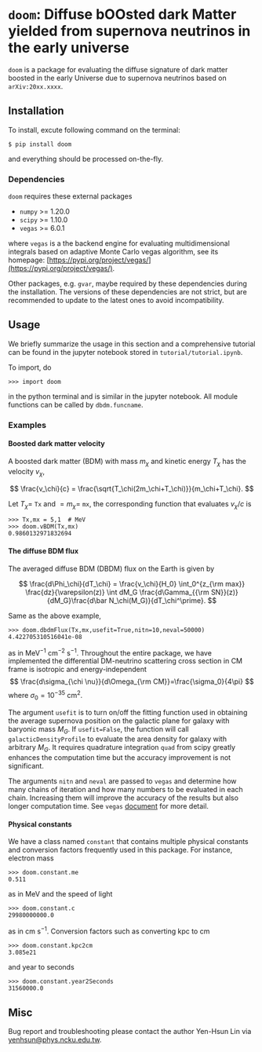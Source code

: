 # `doom`: **D**iffuse b**OO**sted dark **M**atter yielded from supernova neutrinos in the early universe


`doom` is a package for evaluating the diffuse signature of dark matter boosted in the early Universe due to supernova neutrinos based on `arXiv:20xx.xxxx`.

## Installation

To install, excute following command on the terminal:

    $ pip install doom

and everything should be processed on-the-fly.

### Dependencies

`doom` requires these external packages

- `numpy` >= 1.20.0
- `scipy` >= 1.10.0
- `vegas` >= 6.0.1

where `vegas` is a the backend engine for evaluating multidimensional integrals based on adaptive Monte Carlo vegas algorithm, see its homepage: [https://pypi.org/project/vegas/](https://pypi.org/project/vegas/).

Other packages, e.g. `gvar`, maybe required by these dependencies during the installation.
The versions of these dependencies are not strict, but are recommended to update to the latest ones to avoid incompatibility. 


## Usage

We briefly summarize the usage in this section and a comprehensive tutorial can be found in the jupyter notebook stored in `tutorial/tutorial.ipynb`.

To import, do

    >>> import doom

in the python terminal and is similar in the jupyter notebook. All module functions can be called by `dbdm.funcname`.

### Examples

#### Boosted dark matter velocity

A boosted dark matter (BDM) with mass $m_\chi$ and kinetic energy $T_\chi$ has the velocity $v_\chi$,

$$
\frac{v_\chi}{c} = \frac{\sqrt{T_\chi(2m_\chi+T_\chi)}}{m_\chi+T_\chi}.
$$

Let $T_\chi=$ `Tx` and $=m_\chi=$ `mx`, the corresponding function that evaluates $v_\chi/c$ is

    >>> Tx,mx = 5,1  # MeV
    >>> doom.vBDM(Tx,mx)
    0.9860132971832694


#### The diffuse BDM flux

The averaged diffuse BDM (DBDM) flux on the Earth is given by

$$
\frac{d\Phi_\chi}{dT_\chi} = \frac{v_\chi}{H_0} \int_0^{z_{\rm max}} \frac{dz}{\varepsilon(z)}  \int dM_G \frac{d\Gamma_{{\rm SN}}(z)}{dM_G}\frac{d\bar N_\chi(M_G)}{dT_\chi^\prime}. 
$$

Same as the above example,

    >>> doom.dbdmFlux(Tx,mx,usefit=True,nitn=10,neval=50000)
    4.422705310516041e-08

as in MeV<sup>−1</sup> cm<sup>−2</sup> s<sup>−1</sup>.
Throughout the entire package, we have implemented the differential DM-neutrino scattering cross section in CM frame is isotropic and energy-independent
$$
\frac{d\sigma_{\chi \nu}}{d\Omega_{\rm CM}}=\frac{\sigma_0}{4\pi}
$$
where $\sigma_0=10^{-35}$ cm<sup>2</sup>.

The argument `usefit` is to turn on/off the fitting function used in obtaining the average supernova position on the galactic plane for galaxy with baryonic mass $M_G$.
If `usefit=False`, the function will call `galacticDensityProfile` to evaluate the area density for galaxy with arbitrary $M_G$.
It requires quadrature integration `quad` from scipy greatly enhances the computation time but the accuracy improvement is not significant.

The arguments `nitn` and `neval` are passed to `vegas` and determine how many chains of iteration and how many numbers to be evaluated in each chain. Increasing them will improve the accuracy of the results but also longer computation time. See `vegas` [document](https://vegas.readthedocs.io/) for more detail.


#### Physical constants

We have a class named `constant` that contains multiple physical constants and conversion factors frequently used in this package.
For instance, electron mass

    >>> doom.constant.me
    0.511

as in MeV and the speed of light

    >>> doom.constant.c
    29980000000.0

as in cm s<sup>−1</sup>.
Conversion factors such as converting kpc to cm

    >>> doom.constant.kpc2cm
    3.085e21

and year to seconds

    >>> doom.constant.year2Seconds
    31560000.0

## Misc

Bug report and troubleshooting please contact the author Yen-Hsun Lin via [yenhsun@phys.ncku.edu.tw](mailto:yenhsun@phys.ncku.edu.tw).
